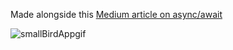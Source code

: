 Made alongside this [Medium article on async/await](https://medium.com/@reedm121/async-await-in-swiftui-2ba96c4ee764)

![smallBirdAppgif](https://github.com/user-attachments/assets/62e05a28-7a13-4b54-be0a-ea301b0b26be)
